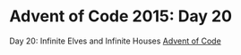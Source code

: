 Advent of Code 2015: Day 20
===========================

Day 20: Infinite Elves and Infinite Houses
[Advent of Code](http://adventofcode.com/)
